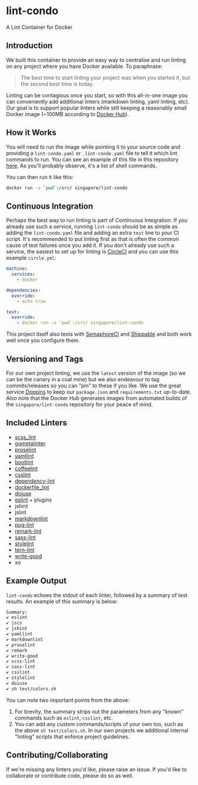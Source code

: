 # lint-condo

A Lint Container for Docker

## Introduction

We built this container to provide an easy way to centralise and run linting on any project where you have Docker available. To paraphrase:

> The best time to start linting your project was when you started it, but the second best time is today.

Linting can be contagious once you start, so with this all-in-one image you can conveniently add additional linters (markdown linting, yaml linting, etc). Our goal is to support popular linters while still keeping a reasonably small Docker image (~100MB according to [Docker Hub](https://hub.docker.com/r/singapore/lint-condo/tags/)).

## How it Works

You will need to run the image while pointing it to your source code and providing a `lint-condo.yaml` or `.lint-condo.yaml` file to tell it which lint commands to run. You can see an example of this file in this repository [here](https://github.com/singapore/lint-condo/blob/master/.lint-condo.yaml). As you'll probably observe, it's a list of shell commands.

You can then run it like this:

```sh
docker run -v `pwd`:/src/ singapore/lint-condo
```

## Continuous Integration

Perhaps the best way to run linting is part of Continuous Integration. If you already use such a service, running `lint-condo` should be as simple as adding the `lint-condo.yaml` file and adding an extra `test` line to your CI script. It's recommended to put linting first as that is often the common cause of test failures once you add it. If you don't already use such a service, the easiest to set up for linting is [CircleCI](https://circleci.com/) and you can use this example `circle.yml`:

```yaml
machine:
  services:
    - docker

dependencies:
  override:
    - echo true

test:
  override:
    - docker run -v `pwd`:/src/ singapore/lint-condo
```

This project itself also tests with [SemaphoreCI](https://semaphoreci.com/) and [Shippable](https://shippable.com) and both work well once you configure them.

## Versioning and Tags

For our own project linting, we use the `latest` version of the image (so we can be the canary in a coal mine) but we also endeavour to tag commits/releases so you can "pin" to these if you like. We use the great service [Doppins](https://doppins.com/) to keep our `package.json` and `requirements.txt` up-to-date. Also note that the Docker Hub generates images from automated builds of the `singapore/lint-condo` repository for your peace of mind.

## Included Linters

- [scss_lint](https://github.com/brigade/scss-lint)
- [gometalinter](https://github.com/alecthomas/gometalinter)
- [proselint](https://github.com/amperser/proselint)
- [yamllint](https://github.com/adrienverge/yamllint)
- [bootlint](https://github.com/twbs/bootlint)
- [coffeelint](https://github.com/clutchski/coffeelint)
- [csslint](https://github.com/CSSLint/csslint)
- [dependency-lint](https://github.com/charlierudolph/dependency-lint)
- [dockerfile_lint](https://github.com/projectatomic/dockerfile_lint)
- [doiuse](https://github.com/anandthakker/doiuse)
- [eslint](https://github.com/eslint/eslint) + plugins
- jshint
- jslint
- [markdownlint](https://github.com/markdownlint/markdownlint)
- [pug-lint](https://github.com/pugjs/pug-lint)
- [remark-lint](https://github.com/remarkjs/remark-lint)
- [sass-lint](https://github.com/sasstools/sass-lint)
- [stylelint](https://stylelint.io/)
- [tern-lint](https://github.com/angelozerr/tern-lint)
- [write-good](https://github.com/btford/write-good)
- xo

## Example Output

`lint-condo` echoes the stdout of each linter, followed by a summary of test results. An example of this summary is below:

```sh
Summary:
✔ eslint
✔ jscs
✔ jshint
✔ yamllint
✔ markdownlint
✔ proselint
✔ remark
✔ write-good
✔ scss-lint
✔ sass-lint
✔ csslint
✔ stylelint
✔ doiuse
✔ sh test/colors.sh
```

You can note two important points from the above:

1. For brevity, the summary strips out the parameters from any "known" commands such as `eslint`, `csslint`, etc.
2. You can add any custom commands/scripts of your own too, such as the above `sh test/colors.sh`. In our own projects we additional internal "linting" scripts that enforce project guidelines.

## Contributing/Collaborating

If we're missing any linters you'd like, please raise an issue. If you'd like to collaborate or contribute code, please do so as well.
